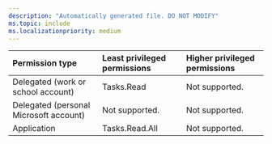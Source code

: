 ```yaml
---
description: "Automatically generated file. DO NOT MODIFY"
ms.topic: include
ms.localizationpriority: medium
---
```


|Permission type|Least privileged permissions|Higher privileged permissions|
|:---|:---|:---|
|Delegated (work or school account)|Tasks.Read|Not supported.|
|Delegated (personal Microsoft account)|Not supported.|Not supported.|
|Application|Tasks.Read.All|Not supported.|

